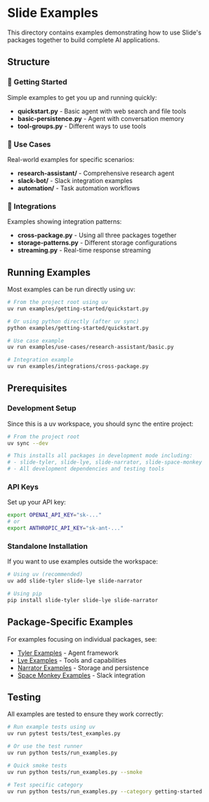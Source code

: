 # Slide Examples

This directory contains examples demonstrating how to use Slide's packages together to build complete AI applications.

## Structure

### 🚀 Getting Started
Simple examples to get you up and running quickly:
- **quickstart.py** - Basic agent with web search and file tools
- **basic-persistence.py** - Agent with conversation memory
- **tool-groups.py** - Different ways to use tools

### 🎯 Use Cases
Real-world examples for specific scenarios:
- **research-assistant/** - Comprehensive research agent
- **slack-bot/** - Slack integration examples  
- **automation/** - Task automation workflows

### 🔗 Integrations
Examples showing integration patterns:
- **cross-package.py** - Using all three packages together
- **storage-patterns.py** - Different storage configurations
- **streaming.py** - Real-time response streaming

## Running Examples

Most examples can be run directly using uv:

```bash
# From the project root using uv
uv run examples/getting-started/quickstart.py

# Or using python directly (after uv sync)
python examples/getting-started/quickstart.py

# Use case example
uv run examples/use-cases/research-assistant/basic.py

# Integration example  
uv run examples/integrations/cross-package.py
```

## Prerequisites

### Development Setup

Since this is a uv workspace, you should sync the entire project:

```bash
# From the project root
uv sync --dev

# This installs all packages in development mode including:
# - slide-tyler, slide-lye, slide-narrator, slide-space-monkey
# - All development dependencies and testing tools
```

### API Keys

Set up your API key:
```bash
export OPENAI_API_KEY="sk-..."
# or
export ANTHROPIC_API_KEY="sk-ant-..."
```

### Standalone Installation

If you want to use examples outside the workspace:

```bash
# Using uv (recommended)
uv add slide-tyler slide-lye slide-narrator

# Using pip
pip install slide-tyler slide-lye slide-narrator
```

## Package-Specific Examples

For examples focusing on individual packages, see:
- [Tyler Examples](../packages/tyler/examples/) - Agent framework
- [Lye Examples](../packages/lye/) - Tools and capabilities  
- [Narrator Examples](../packages/narrator/) - Storage and persistence
- [Space Monkey Examples](../packages/space-monkey/examples/) - Slack integration

## Testing

All examples are tested to ensure they work correctly:

```bash
# Run example tests using uv
uv run pytest tests/test_examples.py

# Or use the test runner
uv run python tests/run_examples.py

# Quick smoke tests
uv run python tests/run_examples.py --smoke

# Test specific category
uv run python tests/run_examples.py --category getting-started
```